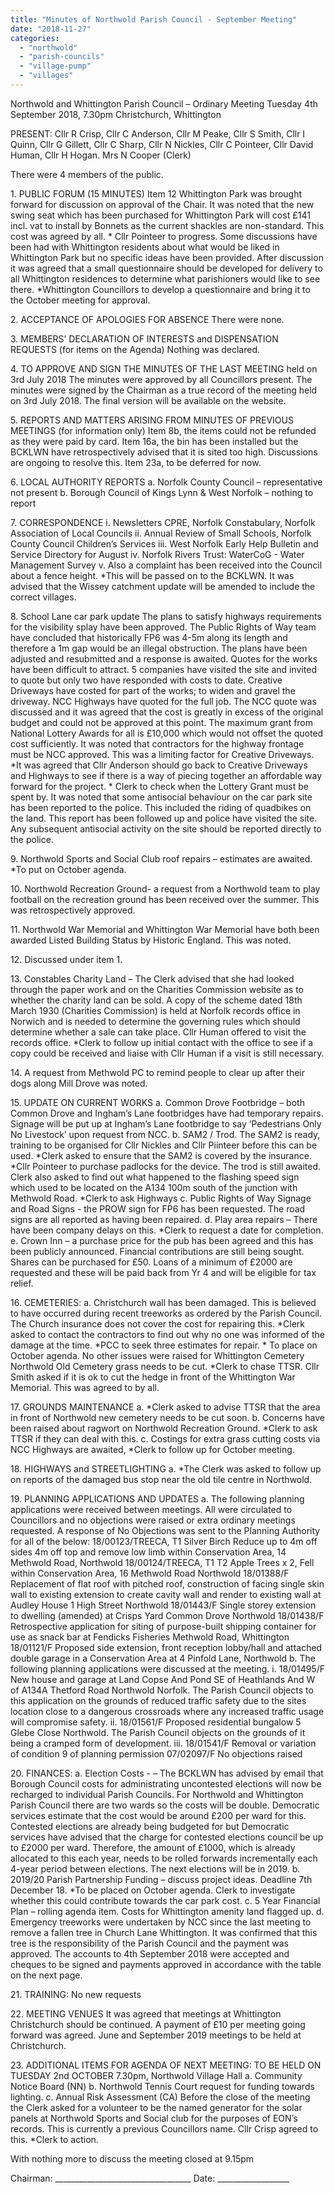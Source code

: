 ```yaml
---
title: "Minutes of Northwold Parish Council - September Meeting"
date: "2018-11-27"
categories: 
  - "northwold"
  - "parish-councils"
  - "village-pump"
  - "villages"
---
```


Northwold and Whittington Parish Council – Ordinary Meeting Tuesday 4th September 2018, 7.30pm Christchurch, Whittington

PRESENT: Cllr R Crisp, Cllr C Anderson, Cllr M Peake, Cllr S Smith, Cllr I Quinn, Cllr G Gillett, Cllr C Sharp, Cllr N Nickles, Cllr C Pointeer, Cllr David Human, Cllr H Hogan. Mrs N Cooper (Clerk)

There were 4 members of the public.

1\. PUBLIC FORUM (15 MINUTES) Item 12 Whittington Park was brought forward for discussion on approval of the Chair. It was noted that the new swing seat which has been purchased for Whittington Park will cost £141 incl. vat to install by Bonnets as the current shackles are non-standard. This cost was agreed by all. \* Cllr Pointeer to progress. Some discussions have been had with Whittington residents about what would be liked in Whittington Park but no specific ideas have been provided. After discussion it was agreed that a small questionnaire should be developed for delivery to all Whittington residences to determine what parishioners would like to see there. \*Whittington Councillors to develop a questionnaire and bring it to the October meeting for approval.

2\. ACCEPTANCE OF APOLOGIES FOR ABSENCE There were none.

3\. MEMBERS’ DECLARATION OF INTERESTS and DISPENSATION REQUESTS (for items on the Agenda) Nothing was declared.

4\. TO APPROVE AND SIGN THE MINUTES OF THE LAST MEETING held on 3rd July 2018 The minutes were approved by all Councillors present. The minutes were signed by the Chairman as a true record of the meeting held on 3rd July 2018. The final version will be available on the website.

5\. REPORTS AND MATTERS ARISING FROM MINUTES OF PREVIOUS MEETINGS (for information only) Item 8b, the items could not be refunded as they were paid by card. Item 16a, the bin has been installed but the BCKLWN have retrospectively advised that it is sited too high. Discussions are ongoing to resolve this. Item 23a, to be deferred for now.

6\. LOCAL AUTHORITY REPORTS a. Norfolk County Council – representative not present b. Borough Council of Kings Lynn & West Norfolk – nothing to report

7\. CORRESPONDENCE i. Newsletters CPRE, Norfolk Constabulary, Norfolk Association of Local Councils ii. Annual Review of Small Schools, Norfolk County Council Children’s Services iii. West Norfolk Early Help Bulletin and Service Directory for August iv. Norfolk Rivers Trust: WaterCoG - Water Management Survey v. Also a complaint has been received into the Council about a fence height. \*This will be passed on to the BCKLWN. It was advised that the Wissey catchment update will be amended to include the correct villages.

8\. School Lane car park update The plans to satisfy highways requirements for the visibility splay have been approved. The Public Rights of Way team have concluded that historically FP6 was 4-5m along its length and therefore a 1m gap would be an illegal obstruction. The plans have been adjusted and resubmitted and a response is awaited. Quotes for the works have been difficult to attract. 5 companies have visited the site and invited to quote but only two have responded with costs to date. Creative Driveways have costed for part of the works; to widen and gravel the driveway. NCC Highways have quoted for the full job. The NCC quote was discussed and it was agreed that the cost is greatly in excess of the original budget and could not be approved at this point. The maximum grant from National Lottery Awards for all is £10,000 which would not offset the quoted cost sufficiently. It was noted that contractors for the highway frontage must be NCC approved. This was a limiting factor for Creative Driveways. \*It was agreed that Cllr Anderson should go back to Creative Driveways and Highways to see if there is a way of piecing together an affordable way forward for the project. \* Clerk to check when the Lottery Grant must be spent by. It was noted that some antisocial behaviour on the car park site has been reported to the police. This included the riding of quadbikes on the land. This report has been followed up and police have visited the site. Any subsequent antisocial activity on the site should be reported directly to the police.

9\. Northwold Sports and Social Club roof repairs – estimates are awaited. \*To put on October agenda.

10\. Northwold Recreation Ground- a request from a Northwold team to play football on the recreation ground has been received over the summer. This was retrospectively approved.

11\. Northwold War Memorial and Whittington War Memorial have both been awarded Listed Building Status by Historic England. This was noted.

12\. Discussed under item 1.

13\. Constables Charity Land – The Clerk advised that she had looked through the paper work and on the Charities Commission website as to whether the charity land can be sold. A copy of the scheme dated 18th March 1930 (Charities Commission) is held at Norfolk records office in Norwich and is needed to determine the governing rules which should determine whether a sale can take place. Cllr Human offered to visit the records office. \*Clerk to follow up initial contact with the office to see if a copy could be received and liaise with Cllr Human if a visit is still necessary.

14\. A request from Methwold PC to remind people to clear up after their dogs along Mill Drove was noted.

15\. UPDATE ON CURRENT WORKS a. Common Drove Footbridge – both Common Drove and Ingham’s Lane footbridges have had temporary repairs. Signage will be put up at Ingham’s Lane footbridge to say ‘Pedestrians Only No Livestock’ upon request from NCC. b. SAM2 / Trod. The SAM2 is ready, training to be organised for Cllr Nickles and Cllr Piinteer before this can be used. \*Clerk asked to ensure that the SAM2 is covered by the insurance. \*Cllr Pointeer to purchase padlocks for the device. The trod is still awaited. Clerk also asked to find out what happened to the flashing speed sign which used to be located on the A134 100m south of the junction with Methwold Road. \*Clerk to ask Highways c. Public Rights of Way Signage and Road Signs - the PROW sign for FP6 has been requested. The road signs are all reported as having been repaired. d. Play area repairs – There have been company delays on this. \*Clerk to request a date for completion. e. Crown Inn – a purchase price for the pub has been agreed and this has been publicly announced. Financial contributions are still being sought. Shares can be purchased for £50. Loans of a minimum of £2000 are requested and these will be paid back from Yr 4 and will be eligible for tax relief.

16\. CEMETERIES: a. Christchurch wall has been damaged. This is believed to have occurred during recent treeworks as ordered by the Parish Council. The Church insurance does not cover the cost for repairing this. \*Clerk asked to contact the contractors to find out why no one was informed of the damage at the time. \*PCC to seek three estimates for repair. \* To place on October agenda. No other issues were raised for Whittington Cemetery Northwold Old Cemetery grass needs to be cut. \*Clerk to chase TTSR. Cllr Smith asked if it is ok to cut the hedge in front of the Whittington War Memorial. This was agreed to by all.

17\. GROUNDS MAINTENANCE a. \*Clerk asked to advise TTSR that the area in front of Northwold new cemetery needs to be cut soon. b. Concerns have been raised about ragwort on Northwold Recreation Ground. \*Clerk to ask TTSR if they can deal with this. c. Costings for extra grass cutting costs via NCC Highways are awaited, \*Clerk to follow up for October meeting.

18\. HIGHWAYS and STREETLIGHTING a. \*The Clerk was asked to follow up on reports of the damaged bus stop near the old tile centre in Northwold.

19\. PLANNING APPLICATIONS AND UPDATES a. The following planning applications were received between meetings. All were circulated to Councillors and no objections were raised or extra ordinary meetings requested. A response of No Objections was sent to the Planning Authority for all of the below: 18/00123/TREECA, T1 Silver Birch Reduce up to 4m off sides 4m off top and remove low limb within Conservation Area, 14 Methwold Road, Northwold 18/00124/TREECA, T1 T2 Apple Trees x 2, Fell within Conservation Area, 16 Methwold Road Northwold 18/01388/F Replacement of flat roof with pitched roof, construction of facing single skin wall to existing extension to create cavity wall and render to existing wall at Audley House 1 High Street Northwold 18/01443/F Single storey extension to dwelling (amended) at Crisps Yard Common Drove Northwold 18/01438/F Retrospective application for siting of purpose-built shipping container for use as snack bar at Fendicks Fisheries Methwold Road, Whittington 18/01121/F Proposed side extension, front reception lobby/hall and attached double garage in a Conservation Area at 4 Pinfold Lane, Northwold b. The following planning applications were discussed at the meeting. i. 18/01495/F New house and garage at Land Copse And Pond SE of Heathlands And W of A134A Thetford Road Northwold Norfolk. The Parish Council objects to this application on the grounds of reduced traffic safety due to the sites location close to a dangerous crossroads where any increased traffic usage will compromise safety. ii. 18/01561/F Proposed residential bungalow 5 Glebe Close Northwold. The Parish Council objects on the grounds of it being a cramped form of development. iii. 18/01541/F Removal or variation of condition 9 of planning permission 07/02097/F No objections raised

20\. FINANCES: a. Election Costs - – The BCKLWN has advised by email that Borough Council costs for administrating uncontested elections will now be recharged to individual Parish Councils. For Northwold and Whittington Parish Council there are two wards so the costs will be double. Democratic services estimate that the cost would be around £200 per ward for this. Contested elections are already being budgeted for but Democratic services have advised that the charge for contested elections council be up to £2000 per ward. Therefore, the amount of £1000, which is already allocated to this each year, needs to be rolled forwards incrementally each 4-year period between elections. The next elections will be in 2019. b. 2019/20 Parish Partnership Funding – discuss project ideas. Deadline 7th December 18. \*To be placed on October agenda. Clerk to investigate whether this could contribute towards the car park cost. c. 5 Year Financial Plan – rolling agenda item. Costs for Whittington amenity land flagged up. d. Emergency treeworks were undertaken by NCC since the last meeting to remove a fallen tree in Church Lane Whittington. It was confirmed that this tree is the responsibility of the Parish Council and the payment was approved. The accounts to 4th September 2018 were accepted and cheques to be signed and payments approved in accordance with the table on the next page.

21\. TRAINING: No new requests

22\. MEETING VENUES It was agreed that meetings at Whittington Christchurch should be continued. A payment of £10 per meeting going forward was agreed. June and September 2019 meetings to be held at Christchurch.

23\. ADDITIONAL ITEMS FOR AGENDA OF NEXT MEETING: TO BE HELD ON TUESDAY 2nd OCTOBER 7.30pm, Northwold Village Hall a. Community Notice Board (NN) b. Northwold Tennis Court request for funding towards lighting. c. Annual Risk Assessment (CA) Before the close of the meeting the Clerk asked for a volunteer to be the named generator for the solar panels at Northwold Sports and Social club for the purposes of EON’s records. This is currently a previous Councillors name. Cllr Crisp agreed to this. \*Clerk to action.

With nothing more to discuss the meeting closed at 9.15pm

Chairman: \_\_\_\_\_\_\_\_\_\_\_\_\_\_\_\_\_\_\_\_\_\_\_\_\_\_\_\_\_\_\_\_\_\_ Date: \_\_\_\_\_\_\_\_\_\_\_\_\_\_\_\_\_\_
